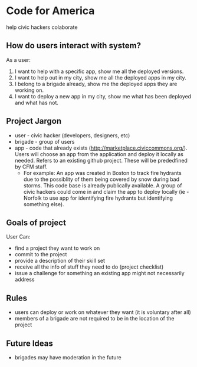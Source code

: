 Code for America
========================

help civic hackers colaborate

How do users interact with system?
----------------------------------
As a user:

1. I want to help with a specific app, show me all the deployed versions.
2. I want to help out in my city, show me all the deployed apps in my city.
3. I belong to a brigade already, show me the deployed apps they are working on.
4. I want to deploy a new app in my city, show me what has been deployed and what has not.

Project Jargon
--------------
- user - civic hacker (developers, designers, etc)
- brigade - group of users
- app - code that already exists (http://marketplace.civiccommons.org/). Users will choose an app from the application and deploy it locally as needed. Refers to an existing github project. These will be prededfined by CFM staff.
  * For example: An app was created in Boston to track fire hydrants due to the possiblity of them being covered by snow during bad storms. This code base is already publically available. A group of civic hackers could come in and claim the app to deploy locally (ie - Norfolk to use app for identifying fire hydrants but identifying something else).

Goals of project
----------------
User Can:

- find a project they want to work on
- commit to the project
- provide a description of their skill set
- receive all the info of stuff they need to do (project checklist)
- issue a challenge for something an existing app might not necessarily address

Rules
-----
- users can deploy or work on whatever they want (it is voluntary after all)
- members of a brigade are not required to be in the location of the project

Future Ideas
------------
- brigades may have moderation in the future

